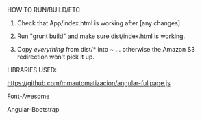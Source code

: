 HOW TO RUN/BUILD/ETC

1) Check that App/index.html is working after [any changes].

2) Run "grunt build" and make sure dist/index.html is working.

3) Copy *everything* from dist/* into ~ ... otherwise the Amazon S3 redirection won't pick it up.

LIBRARIES USED:

https://github.com/mmautomatizacion/angular-fullpage.js

Font-Awesome

Angular-Bootstrap
